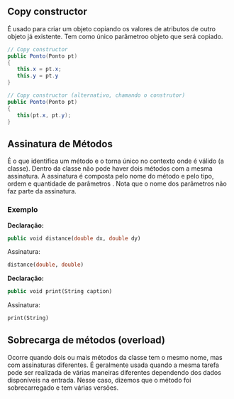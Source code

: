 ## Copy constructor
É usado para criar um objeto copiando os valores de atributos de outro objeto já existente.
Tem como único parâmetroo objeto que será copiado.

```java
// Copy constructor
public Ponto(Ponto pt)
{
   this.x = pt.x;
   this.y = pt.y
}

// Copy constructor (alternativo, chamando o construtor)
public Ponto(Ponto pt)
{
   this(pt.x, pt.y);
}
```

## Assinatura de Métodos
É o que identifica um método e o torna único no contexto onde é válido (a classe).
Dentro da classe não pode haver dois métodos com a mesma assinatura.
A assinatura é composta pelo nome do método e pelo tipo, ordem e quantidade de parâmetros . Nota que o nome dos parâmetros não faz parte da assinatura.

### Exemplo
**Declaração:**
```sql
public void distance(double dx, double dy)
```
Assinatura:
```sql
distance(double, double) 
```
**Declaração:**
```sql
public void print(String caption)
```
Assinatura:
```sql
print(String)
```

## Sobrecarga de métodos (overload)
Ocorre quando dois ou mais métodos da classe tem o mesmo nome, mas com assinaturas diferentes. É geralmente usada quando a mesma tarefa pode ser realizada de várias maneiras diferentes dependendo dos dados disponíveis na entrada.
Nesse caso, dizemos que o método foi sobrecarregado e tem várias versões.


<!--stackedit_data:
eyJoaXN0b3J5IjpbMTA1NDk1MzMxOCwtNDE3NjEzNzczLC05MT
A4MDYxMTQsLTE5OTQ4NjY3OTNdfQ==
-->